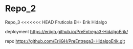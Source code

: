 # Repo_2
Repo_3
<<<<<<< HEAD Fruticola EH- Erik Hidalgo

deployment https://eriigh.github.io/PreEntrega3-HidalgoErik/

repo https://github.com/EriiGH/PreEntrega3-HidalgoErik.git
